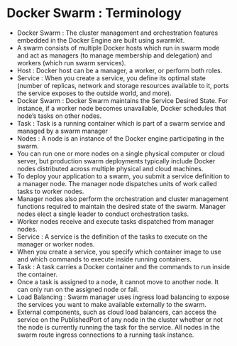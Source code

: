 # Docker Swarm : Terminology

- Docker Swarm : The cluster management and orchestration features embedded in the Docker Engine are built
using swarmkit.<br>
- A swarm consists of multiple Docker hosts which run
in swarm mode and act as managers (to manage membership and delegation) and workers (which run swarm services).<br>
- Host : Docker host can be a manager, a worker, or perform both roles.<br>
- Service : When you create a service, you define its optimal state (number of replicas, network and storage resources available to it, ports the service exposes to the outside world, and more).<br>
- Docker Swarm : Docker Swarm maintains the Service Desired State. For instance, if a worker node becomes unavailable, Docker schedules that node’s tasks on other nodes.<br>
- Task : Task is a running container which is part of a swarm service and managed by a swarm manager
- Nodes : A node is an instance of the Docker engine participating in the swarm.<br>
- You can run one or more nodes on a single physical computer or cloud server, but production swarm deployments typically include Docker nodes distributed across multiple physical and cloud machines.<br>
- To deploy your application to a swarm, you submit a service definition to a manager node. The manager node dispatches units of work called tasks to worker nodes.<br>
- Manager nodes also perform the orchestration and cluster management functions required to maintain the desired state of the swarm. Manager nodes elect a single leader to conduct orchestration tasks.<br>
- Worker nodes receive and execute tasks dispatched from manager nodes.<br>
- Service : A service is the definition of the tasks to execute on the manager or worker nodes.<br>
- When you create a service, you specify which container image to use and which commands to execute inside running containers.<br>
- Task : A task carries a Docker container and the commands to run inside the container.<br>
- Once a task is assigned to a node, it cannot move to another node. It can only run on the assigned node or fail.<br>
- Load Balancing : Swarm manager uses ingress load balancing to expose the services you want to make available externally to the swarm.<br>
- External components, such as cloud load balancers, can access the service on the PublishedPort of any node in the cluster whether or not the node is currently running the task for the service. All nodes in the swarm route ingress connections to a running task instance.<br>
